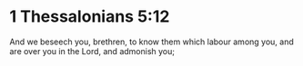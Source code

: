 # 1 Thessalonians 5:12

And we beseech you, brethren, to know them which labour among you, and are over you in the Lord, and admonish you;